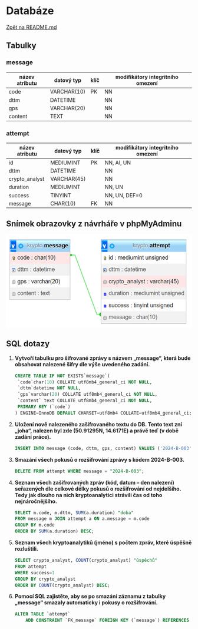 # Databáze

[Zpět na README.md](../README.md)

## Tabulky

### message

| název atributu | datový typ  | klíč | modifikátory integritního omezení |
| -------------- | ----------- | ---- | --------------------------------- |
| code           | VARCHAR(10) | PK   | NN                                |
| dttm           | DATETIME    |      | NN                                |
| gps            | VARCHAR(20) |      | NN                                |
| content        | TEXT        |      | NN                                |

### attempt

| název atributu | datový typ  | klíč | modifikátory integritního omezení |
| -------------- | ----------- | ---- | --------------------------------- |
| id             | MEDIUMINT   | PK   | NN, AI, UN                        |
| dttm           | DATETIME    |      | NN                                |
| crypto_analyst | VARCHAR(45) |      | NN                                |
| duration       | MEDIUMINT   |      | NN, UN                            |
| success        | TINYINT     |      | NN, UN, DEF=0                     |
| message        | CHAR(10)    | FK   | NN                                |

## Snímek obrazovky z návrháře v phpMyAdminu

![web](screenshot_dat.png)

## SQL dotazy

1. **Vytvoří tabulku pro šifrované zprávy s názvem „message“, která bude obsahovat nalezené šifry dle výše uvedeného zadání.**

   ```sql
   CREATE TABLE IF NOT EXISTS`message`(
    `code`char(10) COLLATE utf8mb4_general_ci NOT NULL,
    `dttm`datetime NOT NULL,
    `gps`varchar(20) COLLATE utf8mb4_general_ci NOT NULL,
    `content` text COLLATE utf8mb4_general_ci NOT NULL,
    PRIMARY KEY (`code`)
   ) ENGINE=InnoDB DEFAULT CHARSET=utf8mb4 COLLATE=utf8mb4_general_ci;
   ```

2. **Uložení nově nalezeného zašifrovaného textu do DB. Tento text zní „joha“, nalezen byl zde (50.91295N, 14.6171E) a právě teď (v době zadání práce).**

   ```sql
   INSERT INTO message (code, dttm, gps, content) VALUES ('2024-B-003', '2024-04-28 14:25', '50.91295N, 14.6171E', 'joha');
   ```

3. **Smazání všech pokusů o rozšifrování zprávy s kódem 2024-B-003.**

   ```sql
   DELETE FROM attempt WHERE message = "2024-B-003";
   ```

4. **Seznam všech zašifrovaných zpráv (kód, datum – den nalezení) seřazených dle celkové délky pokusů o rozšifrování od nejdelšího. Tedy jak dlouho na nich kryptoanalytici strávili čas od toho nejnáročnějšího.**

   ```sql
   SELECT m.code, m.dttm, SUM(a.duration) "doba"
   FROM message m JOIN attempt a ON a.message = m.code
   GROUP BY m.code
   ORDER BY SUM(a.duration) DESC;
   ```

5. **Seznam všech kryptoanalytiků (jméno) s počtem zpráv, které úspěšně rozluštili.**

   ```sql
   SELECT crypto_analyst, COUNT(crypto_analyst) "úspěchů"
   FROM attempt
   WHERE success=1
   GROUP BY crypto_analyst
   ORDER BY COUNT(crypto_analyst) DESC;
   ```

6. **Pomocí SQL zajistěte, aby se po smazání záznamu z tabulky „message“ smazaly automaticky i pokusy o rozšifrování.**

   ```sql
   ALTER TABLE `attempt`
       ADD CONSTRAINT `FK_message` FOREIGN KEY (`message`) REFERENCES `message` (`code`) ON DELETE CASCADE ON UPDATE CASCADE;
   ```
